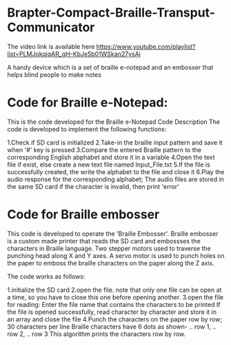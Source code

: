 # Brapter-Compact-Braille-Transput-Communicator

The video link is available here
https://www.youtube.com/playlist?list=PLMJokqjqAR_gH-KbJe5b01WSkan27ysAj



A handy device which is a set of braille e-notepad and an embosser that helps blind people to make notes

# Code for Braille e-Notepad:
This is the code developed for the Braille e-Notepad Code Description The code is developed to implement the following functions:

1.Check if SD card is initialized
2.Take-in the braille input pattern and save it when '#' key is pressed
3.Compare the entered Braille pattern to the corresponding English abphabet and store it in a variable
4.Open the text file if exist, else create a new text file named Input_File.txt
5.If the file is successfully created, the write the alphabet to the file and close it
6.Play the audio response for the corresponding alphabet; The audio files are stored in the same SD card if the character is invalid, then print 'error'

# Code for Braille embosser
This code is developed to operate the 'Braille Embosser'. Braille embosser is a custom made printer that reads the SD card and embossses the characters in Braille language. Two stepper motors used to traverse the punching head along X and Y axes. A servo motor is used to punch holes on the paper to emboss the braille characters on the paper along the Z axis.

The code works as follows:

1.initialize the SD card
2.open the file. note that only one file can be open at a time, so you have to close this one before opening another.
3.open the file for reading: Enter the file name that contains the characters to be printed If the file is opened successfully, read character by character and store it in an array and close the file
4.Punch the characters on the paper row by row; 30 characters per line Braille characters have 6 dots as shown- .. row 1, .. row 2, .. row 3 This algorithm prints the characters row by row.
